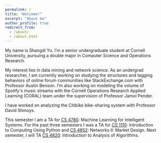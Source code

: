 ```yaml
---
permalink: /
title: "Welcome!"
excerpt: "About me"
author_profile: true
redirect_from:
  - /about/
  - /about.html
---
```


My name is Shangdi Yu. I’m a senior undergraduate student at Cornell University, pursuing a double major in Computer Science and Operations Research.

My interest lies in data mining and network science. As an undergrad researcher, I am currently working on studying the structures and tagging behaviors of online forum communities like StackExchange.com with Professor Austin Benson. I’m also working on modeling the volume of Spotify's music streams with the Cornell Operations Research Applied Learning (CORAL) team under the supervision of Professor Jamol Pender.

I have worked on analyzing the Citibike bike-sharing system with Professor David Shmoys.

This semester I am a TA for [CS 4780](http://www.cs.cornell.edu/courses/cs4780/2018sp/): Machine Learning for Intelligent Systems.
For the past three semesters I was a TA for [CS 1110](https://www.cs.cornell.edu/courses/cs1110/2017fa/): Introduction to Computing Using Python and [CS 4852](https://courses.cit.cornell.edu/info4220/): Networks II: Market Design. Next semester, I will TA [CS 4820](http://www.cs.cornell.edu/courses/cs4820/2018fa/): Introduction to Analysis of Algorithms.

<!-- Head to the Blog section to check out posts I’ve written.
Or go to About for a detailed profile.

Interests
======
... -->
